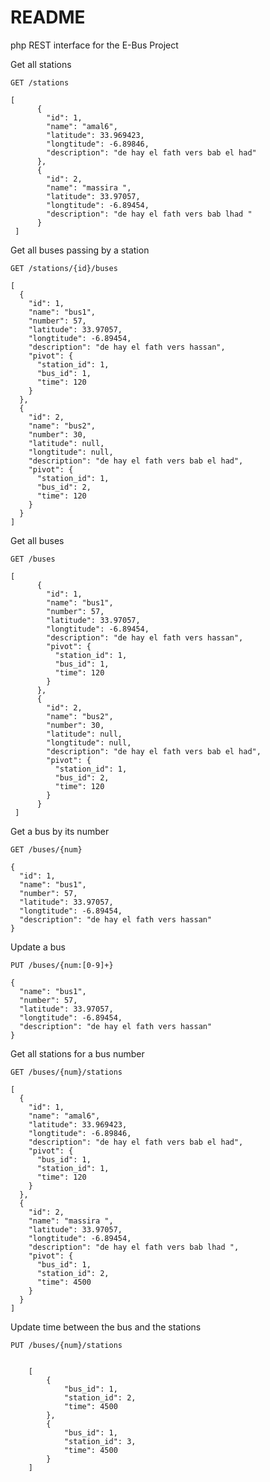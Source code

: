# README #

php REST interface for the E-Bus Project


Get all stations

    GET /stations
    
    [
          {
            "id": 1,
            "name": "amal6",
            "latitude": 33.969423,
            "longtitude": -6.89846,
            "description": "de hay el fath vers bab el had"
          },
          {
            "id": 2,
            "name": "massira ",
            "latitude": 33.97057,
            "longtitude": -6.89454,
            "description": "de hay el fath vers bab lhad "
          }
     ]


Get all buses passing by a station

    GET /stations/{id}/buses
    
    [
      {
        "id": 1,
        "name": "bus1",
        "number": 57,
        "latitude": 33.97057,
        "longtitude": -6.89454,
        "description": "de hay el fath vers hassan",
        "pivot": {
          "station_id": 1,
          "bus_id": 1,
          "time": 120
        }
      },
      {
        "id": 2,
        "name": "bus2",
        "number": 30,
        "latitude": null,
        "longtitude": null,
        "description": "de hay el fath vers bab el had",
        "pivot": {
          "station_id": 1,
          "bus_id": 2,
          "time": 120
        }
      }
    ]


Get all buses

    GET /buses
    
    [
          {
            "id": 1,
            "name": "bus1",
            "number": 57,
            "latitude": 33.97057,
            "longtitude": -6.89454,
            "description": "de hay el fath vers hassan",
            "pivot": {
              "station_id": 1,
              "bus_id": 1,
              "time": 120
            }
          },
          {
            "id": 2,
            "name": "bus2",
            "number": 30,
            "latitude": null,
            "longtitude": null,
            "description": "de hay el fath vers bab el had",
            "pivot": {
              "station_id": 1,
              "bus_id": 2,
              "time": 120
            }
          }
     ]
    
    
Get a bus by its number


    GET /buses/{num}
    
    {
      "id": 1,
      "name": "bus1",
      "number": 57,
      "latitude": 33.97057,
      "longtitude": -6.89454,
      "description": "de hay el fath vers hassan"
    }


Update a bus

    PUT /buses/{num:[0-9]+}
    
    {
      "name": "bus1",
      "number": 57,
      "latitude": 33.97057,
      "longtitude": -6.89454,
      "description": "de hay el fath vers hassan"
    }


Get all stations for a bus number

    GET /buses/{num}/stations
    
    [
      {
        "id": 1,
        "name": "amal6",
        "latitude": 33.969423,
        "longtitude": -6.89846,
        "description": "de hay el fath vers bab el had",
        "pivot": {
          "bus_id": 1,
          "station_id": 1,
          "time": 120
        }
      },
      {
        "id": 2,
        "name": "massira ",
        "latitude": 33.97057,
        "longtitude": -6.89454,
        "description": "de hay el fath vers bab lhad ",
        "pivot": {
          "bus_id": 1,
          "station_id": 2,
          "time": 4500
        }
      }
    ]

    
     
Update time between the bus and the stations

    PUT /buses/{num}/stations


        [
            {
                "bus_id": 1,
                "station_id": 2,
                "time": 4500
            },
            {
                "bus_id": 1,
                "station_id": 3,
                "time": 4500
            } 
        ]
